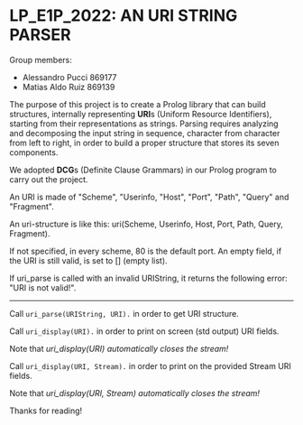 # LP_E1P_2022: AN URI STRING PARSER

Group members:
- Alessandro Pucci 869177
- Matias Aldo Ruiz 869139

The purpose of this project is to create a Prolog library that can build 
structures, internally representing **URI**s (Uniform Resource Identifiers), 
starting from their representations as strings.
Parsing requires analyzing and decomposing the input string in sequence, 
character from character from left to right, in order to build a proper 
structure that stores its seven components.

We adopted **DCG**s (Definite Clause Grammars) in our Prolog program to
carry out the project.

An URI is made of "Scheme", "Userinfo, "Host", "Port", "Path", "Query" and
"Fragment".

An uri-structure is like this: uri(Scheme, Userinfo, Host, Port, Path,
Query, Fragment).

If not specified, in every scheme, 80 is the default port.
An empty field, if the URI is still valid, is set to [] (empty list).

If uri_parse is called with an invalid URIString, it returns the following
error: "URI is not valid!".

-----------------------------------------------------------------------------

Call `uri_parse(URIString, URI).` in order to get URI structure.

Call `uri_display(URI).` in order to print on screen (std output)
     URI fields.
     
Note that *uri_display(URI) automatically closes the stream!*

Call `uri_display(URI, Stream).` in order to print on the provided
     Stream URI fields.
     
Note that *uri_display(URI, Stream) automatically closes the stream!*


Thanks for reading!
